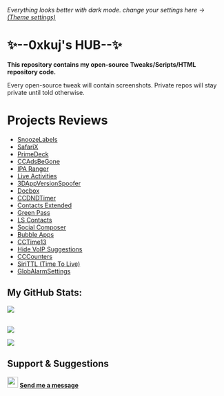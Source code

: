 _Everything looks better with dark mode. change your settings here -> [(Theme settings)](https://github.com/settings/appearance)_

# ✨--0xkuj's HUB--✨

**This repository contains my open-source Tweaks/Scripts/HTML repository code.**

Every open-source tweak will contain screenshots.
Private repos will stay private until told otherwise.

# Projects Reviews
* [SnoozeLabels](https://www.idownloadblog.com/2024/05/03/snoozelabels/)
* [SafariX](https://onejailbreak.com/blog/safarix-tweak/)
* [PrimeDeck](https://www.idownloadblog.com/2023/12/11/primedeck/)
* [CCAdsBeGone](https://www.idownloadblog.com/2023/07/17/ccadsbegone/)
* [IPA Ranger](https://www.idownloadblog.com/2023/03/06/ipa-ranger/)
* [Live Activities](https://www.idownloadblog.com/2022/08/27/live-activities/)
* [3DAppVersionSpoofer](https://www.idownloadblog.com/2022/06/23/3dappversionspoofer/)
* [Docbox](https://www.idownloadblog.com/2022/01/22/docbox/)
* [CCDNDTimer](https://ioshacker.com/cydia/ccdndtimer-tweak-lets-you-enable-dnd-mode-for-a-specific-time)
* [Contacts Extended](https://www.idownloadblog.com/2021/08/03/contacts-extended/)
* [Green Pass](https://ioshacker.com/news/green-pass-tweak-lets-you-display-any-photo-with-an-activator-gesture)
* [LS Contacts](https://www.idownloadblog.com/2020/10/10/ls-contacts/)
* [Social Composer](https://www.idownloadblog.com/2020/12/20/social-composer/)
* [Bubble Apps](https://kubadownload.com/news/bubble-apps-tweak/)
* [CCTime13](https://www.idownloadblog.com/2020/08/22/cctime13/)
* [Hide VoIP Suggestions](https://www.idownloadblog.com/2021/08/26/hide-voip-suggestions/)
* [CCCounters](https://kubadownload.com/news/cccounters/)
* [SiriTTL (Time To Live)](https://www.idownloadblog.com/2020/06/27/siri-ttl/)
* [GlobAlarmSettings](https://www.techacrobat.com/best-unc0ver-jailbreak-tweaks/#44_Glob_Alarm_Settings)


## My GitHub Stats:

![](https://komarev.com/ghpvc/?username=0xkuj)

<br>
<a href="#stats">
  <img align="center" src="https://readmestats.999857.xyz/api?username=0xkuj&include_all_commits=true&theme=dark&show_icons=true&count_private=true">
</a>
 
![](https://github-profile-summary-cards.vercel.app/api/cards/profile-details?username=0xkuj&theme=dark)

## Support & Suggestions
<img src="https://upload.wikimedia.org/wikipedia/commons/thumb/5/5a/X_icon_2.svg/2048px-X_icon_2.svg.png" width="25px"> **[Send me a message](https://x.com/0xkuj)**
<!--
**0xkuj/0xkuj** is a ✨ _special_ ✨ repository
-->
